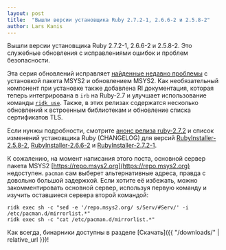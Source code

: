 ```yaml
---
layout: post
title:  "Вышли версии установщика Ruby 2.7.2-1, 2.6.6-2 и 2.5.8-2"
author: Lars Kanis
---
```

Вышли версии установщика Ruby 2.7.2-1, 2.6.6-2 и 2.5.8-2. Это служебные обновления с исправлениями ошибок и проблем безопасности.

Эта серия обновлений исправляет [найденные недавно проблемы](https://github.com/oneclick/rubyinstaller2/issues/184) с установкой пакета MSYS2 и обновлением MSYS2.
Как необязательный компонент при установке также добавлена RI документация, которая теперь интегрирована в `irb` на Ruby-2.7 и улучшает использование команды [`ridk use`](https://github.com/oneclick/rubyinstaller2/wiki/The-ridk-tool).
Также, в этих релизах содержатся несколько обновлений к встроенным библиотекам и обновление списка сертификатов TLS.

Если нунжы подробности, смотрите [анонс релиза ruby-2.7.2](https://www.ruby-lang.org/en/news/2020/10/02/ruby-2-7-2-released/) и список изменений установщика Ruby (CHANGELOG) для версий [RubyInstaller-2.5.8-2](https://github.com/oneclick/rubyinstaller2/blob/master/CHANGELOG-2.5.md#rubyinstaller-258-2---2020-10-06), [RubyInstaller-2.6.6-2](https://github.com/oneclick/rubyinstaller2/blob/master/CHANGELOG-2.6.md#rubyinstaller-266-2---2020-10-06) и [RubyInstaller-2.7.2-1](https://github.com/oneclick/rubyinstaller2/blob/master/CHANGELOG-2.7.md#rubyinstaller-272-1---2020-10-06).

К сожалению, на момент написания этого поста, основной сервер пакета MSYS2 [https://repo.msys2.org](https://repo.msys2.org) недоступен.
`pacman` сам выберет альтернативные адреса, правда с довольно большой задержкой.
Если хотите её избежать, можно закомментировать основной сервер, используя первую команду и изучить оставшиеся сервера второй командой:
```
ridk exec sh -c "sed -e '/repo.msys2.org/ s/Serv/#Serv/' -i /etc/pacman.d/mirrorlist.*"
ridk exec sh -c "cat /etc/pacman.d/mirrorlist.*"
```

Как всегда, бинарники доступны в разделе [Скачать]({{ "/downloads/" | relative_url }})!
